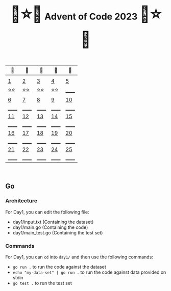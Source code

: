 <div align="center">
    <h1>
    <span style="font-size: 50px">🎄⭐🌟</span>
    Advent of Code 2023
    <span style="font-size: 50px">🌟⭐🎄</span>
    </h1>
</div>

<br />

<div align="center">

| 🎄                                   | 🎄                                   | 🎄                                   | 🎄                                   | 🎄                                   |
| --                                   | --                                   | --                                   | --                                   | --                                   |
|                                      |                                      |                                      |                                      |                                      |
| [  1 ](adventofcode.com/2023/day/1)  | [  2 ](adventofcode.com/2023/day/2)  | [  3 ](adventofcode.com/2023/day/3)  | [  4 ](adventofcode.com/2023/day/4)  | [  5 ](adventofcode.com/2023/day/5)  |
| [⭐⭐](/go/day01/main.go)            | [⭐⭐](/go/day02/main.go)            | [⭐⭐](/go/day03/main.go)            | [⭐⭐](/go/day04/main.go)            | [____](/go/day05/main.go)            |
| [  6 ](adventofcode.com/2023/day/6)  | [  7 ](adventofcode.com/2023/day/7)  | [  8 ](adventofcode.com/2023/day/8)  | [  9 ](adventofcode.com/2023/day/9)  | [ 10 ](adventofcode.com/2023/day/10) |
| [____](/go/day06/main.go)            | [____](/go/day07/main.go)            | [____](/go/day08/main.go)            | [____](/go/day09/main.go)            | [____](/go/day10/main.go)            |
| [ 11 ](adventofcode.com/2023/day/11) | [ 12 ](adventofcode.com/2023/day/12) | [ 13 ](adventofcode.com/2023/day/13) | [ 14 ](adventofcode.com/2023/day/14) | [ 15 ](adventofcode.com/2023/day/15) |
| [____](/go/day11/main.go)            | [____](/go/day12/main.go)            | [____](/go/day13/main.go)            | [____](/go/day14/main.go)            | [____](/go/day15/main.go)            |
| [ 16 ](adventofcode.com/2023/day/16) | [ 17 ](adventofcode.com/2023/day/17) | [ 18 ](adventofcode.com/2023/day/18) | [ 19 ](adventofcode.com/2023/day/19) | [ 20 ](adventofcode.com/2023/day/20) |
| [____](/go/day16/main.go)            | [____](/go/day17/main.go)            | [____](/go/day18/main.go)            | [____](/go/day19/main.go)            | [____](/go/day20/main.go)            |
| [ 21 ](adventofcode.com/2023/day/21) | [ 22 ](adventofcode.com/2023/day/22) | [ 23 ](adventofcode.com/2023/day/23) | [ 24 ](adventofcode.com/2023/day/24) | [ 25 ](adventofcode.com/2023/day/25) |
| [____](/go/day21/main.go)            | [____](/go/day22/main.go)            | [____](/go/day23/main.go)            | [____](/go/day24/main.go)            | [____](/go/day25/main.go)            |

</div>

<br />

## Go

### Architecture

For Day1, you can edit the following file:
 - day1/input.txt (Containing the dataset)
 - day1/main.go (Containing the code)
 - day1/main_test.go (Containing the test set)

### Commands

For Day1, you can `cd` into `day1/` and then use the following commands:
 - `go run .` to run the code against the dataset
 - `echo "my-data-set" | go run .` to run the code against data provided on stdin
 - `go test .` to run the test set
